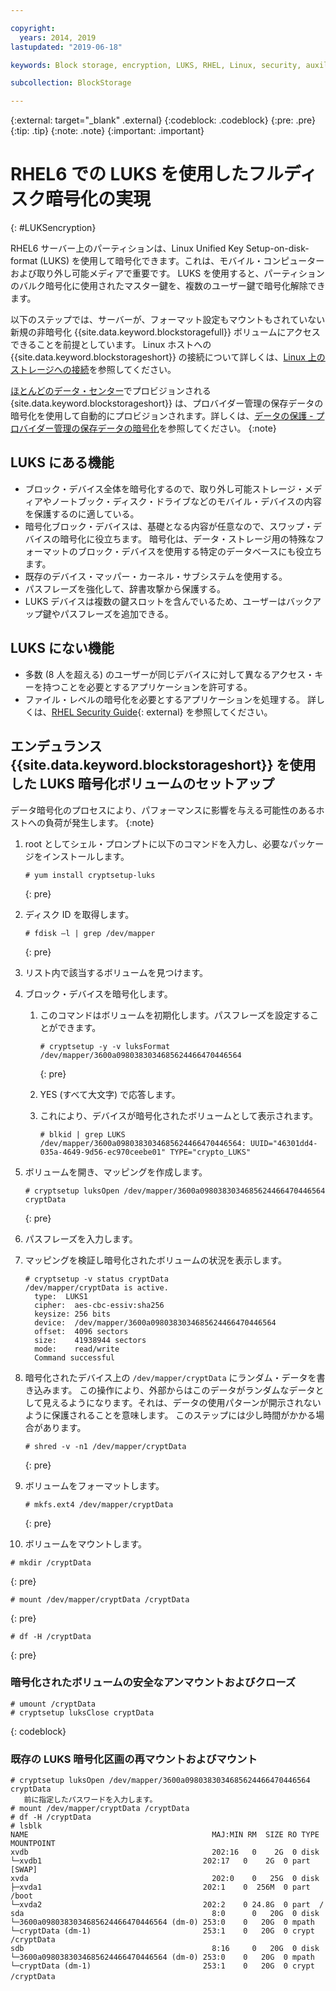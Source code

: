 ```yaml
---

copyright:
  years: 2014, 2019
lastupdated: "2019-06-18"

keywords: Block storage, encryption, LUKS, RHEL, Linux, security, auxiliary storage

subcollection: BlockStorage

---
```

{:external: target="_blank" .external}
{:codeblock: .codeblock}
{:pre: .pre}
{:tip: .tip}
{:note: .note}
{:important: .important}

# RHEL6 での LUKS を使用したフルディスク暗号化の実現
{: #LUKSencryption}

RHEL6 サーバー上のパーティションは、Linux Unified Key Setup-on-disk-format (LUKS) を使用して暗号化できます。これは、モバイル・コンピューターおよび取り外し可能メディアで重要です。 LUKS を使用すると、パーティションのバルク暗号化に使用されたマスター鍵を、複数のユーザー鍵で暗号化解除できます。

以下のステップでは、サーバーが、フォーマット設定もマウントもされていない新規の非暗号化 {{site.data.keyword.blockstoragefull}} ボリュームにアクセスできることを前提としています。 Linux ホストへの {{site.data.keyword.blockstorageshort}} の接続について詳しくは、[Linux 上のストレージへの接続](/docs/infrastructure/BlockStorage?topic=BlockStorage-mountingLinux)を参照してください。

[ほとんどのデータ・センター](/docs/infrastructure/BlockStorage?topic=BlockStorage-selectDC)でプロビジョンされる {site.data.keyword.blockstorageshort}} は、プロバイダー管理の保存データの暗号化を使用して自動的にプロビジョンされます。詳しくは、[データの保護 - プロバイダー管理の保存データの暗号化](/docs/infrastructure/BlockStorage?topic=BlockStorage-encryption)を参照してください。
{:note}

## LUKS にある機能

- ブロック・デバイス全体を暗号化するので、取り外し可能ストレージ・メディアやノートブック・ディスク・ドライブなどのモバイル・デバイスの内容を保護するのに適している。
- 暗号化ブロック・デバイスは、基礎となる内容が任意なので、スワップ・デバイスの暗号化に役立ちます。 暗号化は、データ・ストレージ用の特殊なフォーマットのブロック・デバイスを使用する特定のデータベースにも役立ちます。
- 既存のデバイス・マッパー・カーネル・サブシステムを使用する。
- パスフレーズを強化して、辞書攻撃から保護する。
- LUKS デバイスは複数の鍵スロットを含んでいるため、ユーザーはバックアップ鍵やパスフレーズを追加できる。


## LUKS にない機能

- 多数 (8 人を超える) のユーザーが同じデバイスに対して異なるアクセス・キーを持つことを必要とするアプリケーションを許可する。
- ファイル・レベルの暗号化を必要とするアプリケーションを処理する。 詳しくは、[RHEL Security Guide](https://access.redhat.com/documentation/en-US/Red_Hat_Enterprise_Linux/7/html/Security_Guide/sec-Encryption.html){: external} を参照してください。

## エンデュランス {{site.data.keyword.blockstorageshort}} を使用した LUKS 暗号化ボリュームのセットアップ

データ暗号化のプロセスにより、パフォーマンスに影響を与える可能性のあるホストへの負荷が発生します。
{:note}

1. root としてシェル・プロンプトに以下のコマンドを入力し、必要なパッケージをインストールします。   <br/>
   ```
   # yum install cryptsetup-luks
   ```
   {: pre}
2. ディスク ID を取得します。<br/>
   ```
   # fdisk –l | grep /dev/mapper
   ```
   {: pre}
3. リスト内で該当するボリュームを見つけます。
4. ブロック・デバイスを暗号化します。

   1. このコマンドはボリュームを初期化します。パスフレーズを設定することができます。 <br/>

      ```
      # cryptsetup -y -v luksFormat /dev/mapper/3600a0980383034685624466470446564
      ```
      {: pre}

   2. YES (すべて大文字) で応答します。

   3. これにより、デバイスが暗号化されたボリュームとして表示されます。

      ```
      # blkid | grep LUKS
      /dev/mapper/3600a0980383034685624466470446564: UUID="46301dd4-035a-4649-9d56-ec970ceebe01" TYPE="crypto_LUKS"
      ```

5. ボリュームを開き、マッピングを作成します。<br/>
   ```
   # cryptsetup luksOpen /dev/mapper/3600a0980383034685624466470446564 cryptData
   ```
   {: pre}
6. パスフレーズを入力します。
7. マッピングを検証し暗号化されたボリュームの状況を表示します。   <br/>
   ```
   # cryptsetup -v status cryptData
   /dev/mapper/cryptData is active.
     type:  LUKS1
     cipher:  aes-cbc-essiv:sha256
     keysize: 256 bits
     device:  /dev/mapper/3600a0980383034685624466470446564
     offset:  4096 sectors
     size:    41938944 sectors
     mode:    read/write
     Command successful
   ```
8. 暗号化されたデバイス上の `/dev/mapper/cryptData` にランダム・データを書き込みます。 この操作により、外部からはこのデータがランダムなデータとして見えるようになります。それは、データの使用パターンが開示されないように保護されることを意味します。 このステップには少し時間がかかる場合があります。<br/>
    ```
    # shred -v -n1 /dev/mapper/cryptData
    ```
    {: pre}
9. ボリュームをフォーマットします。<br/>
   ```
   # mkfs.ext4 /dev/mapper/cryptData
   ```
   {: pre}
10. ボリュームをマウントします。<br/>
   ```
   # mkdir /cryptData
   ```
   {: pre}
   ```
   # mount /dev/mapper/cryptData /cryptData
   ```
   {: pre}
   ```
   # df -H /cryptData
   ```
   {: pre}

### 暗号化されたボリュームの安全なアンマウントおよびクローズ
   ```
   # umount /cryptData
   # cryptsetup luksClose cryptData
   ```
   {: codeblock}

### 既存の LUKS 暗号化区画の再マウントおよびマウント
   ```
   # cryptsetup luksOpen /dev/mapper/3600a0980383034685624466470446564 cryptData
      前に指定したパスワードを入力します。
   # mount /dev/mapper/cryptData /cryptData
   # df -H /cryptData
   # lsblk
   NAME                                         MAJ:MIN RM  SIZE RO TYPE  MOUNTPOINT
   xvdb                                         202:16   0    2G  0 disk
   └─xvdb1                                    202:17   0    2G  0 part  [SWAP]
   xvda                                         202:0    0   25G  0 disk
   ├─xvda1                                    202:1    0  256M  0 part  /boot
   └─xvda2                                    202:2    0 24.8G  0 part  /
   sda                                          8:0      0   20G  0 disk
   └─3600a0980383034685624466470446564 (dm-0) 253:0    0   20G  0 mpath
   └─cryptData (dm-1)                         253:1    0   20G  0 crypt /cryptData
   sdb                                          8:16     0   20G  0 disk
   └─3600a0980383034685624466470446564 (dm-0) 253:0    0   20G  0 mpath
   └─cryptData (dm-1)                         253:1    0   20G  0 crypt /cryptData　
   ```
